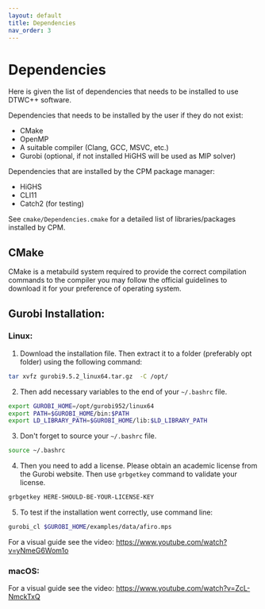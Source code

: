 ```yaml
---
layout: default
title: Dependencies
nav_order: 3
---
```


# Dependencies

Here is given the list of dependencies that needs to be installed to use DTWC++ software. 

Dependencies that needs to be installed by the user if they do not exist:
- CMake
- OpenMP
- A suitable compiler (Clang, GCC, MSVC, etc.)
- Gurobi (optional, if not installed HiGHS will be used as MIP solver)

Dependencies that are installed by the CPM package manager: 
- HiGHS 
- CLI11
- Catch2 (for testing)

See `cmake/Dependencies.cmake` for a detailed list of libraries/packages installed by CPM.

## CMake

CMake is a metabuild system required to provide the correct compilation commands to the compiler you may follow the official guidelines to download it for your preference of operating system. 

## Gurobi Installation: 

### Linux: 

1. Download the installation file. Then extract it to a folder (preferably opt folder) using the following command:

```bash
tar xvfz gurobi9.5.2_linux64.tar.gz  -C /opt/
```

2. Then add necessary variables to the end of your `~/.bashrc` file. 

```bash
export GUROBI_HOME=/opt/gurobi952/linux64
export PATH=$GUROBI_HOME/bin:$PATH
export LD_LIBRARY_PATH=$GUROBI_HOME/lib:$LD_LIBRARY_PATH
```

3. Don't forget to source your `~/.bashrc` file.

```bash
source ~/.bashrc
```

4. Then you need to add a license. Please obtain an academic license from the Gurobi website. Then use `grbgetkey` command to validate your license. 

```bash
grbgetkey HERE-SHOULD-BE-YOUR-LICENSE-KEY
```

5. To test if the installation went correctly, use command line: 

```bash
gurobi_cl $GUROBI_HOME/examples/data/afiro.mps
```

For a visual guide see the video: https://www.youtube.com/watch?v=yNmeG6Wom1o


### macOS:

For a visual guide see the video: https://www.youtube.com/watch?v=ZcL-NmckTxQ